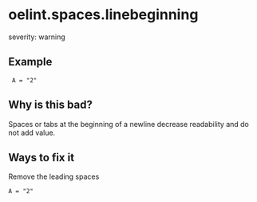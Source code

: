 # oelint.spaces.linebeginning

severity: warning

## Example

```
 A = "2"
```

## Why is this bad?

Spaces or tabs at the beginning of a newline decrease readability and do not add value.

## Ways to fix it

Remove the leading spaces

```
A = "2"
```
